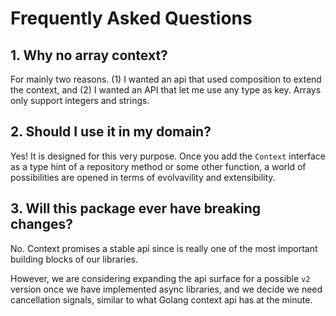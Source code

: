 Frequently Asked Questions
==========================

## 1. Why no array context?

For mainly two reasons. (1) I wanted an api that used composition to extend the context, and (2) I wanted an API that
let me use any type as key. Arrays only support integers and strings.

## 2. Should I use it in my domain?

Yes! It is designed for this very purpose. Once you add the `Context` interface as a type hint of a repository
method or some other function, a world of possibilities are opened in terms of evolvavility and extensibility.

## 3. Will this package ever have breaking changes?

No. Context promises a stable api since is really one of the most important building blocks of our libraries.

However, we are considering expanding the api surface for a possible `v2` version once we have implemented async
libraries, and we decide we need cancellation signals, similar to what Golang context api has at the minute.